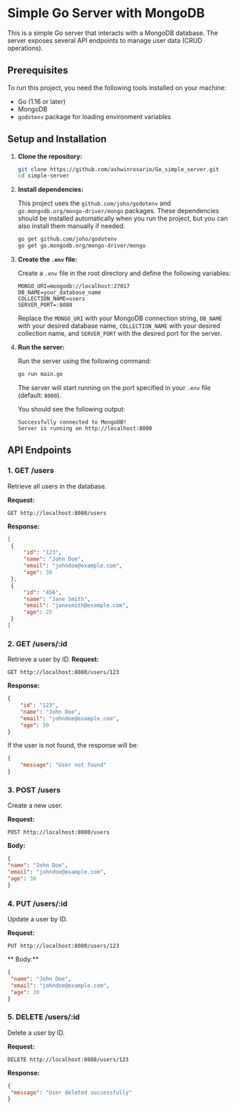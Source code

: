 # Simple Go Server with MongoDB

This is a simple Go server that interacts with a MongoDB database. The server exposes several API endpoints to manage user data (CRUD operations).

## Prerequisites

To run this project, you need the following tools installed on your machine:

- Go (1.16 or later)
- MongoDB
- `godotenv` package for loading environment variables

## Setup and Installation

1. **Clone the repository:**

    ```bash
    git clone https://github.com/ashwinrosario/Go_simple_server.git
    cd simple-server
    ```

2. **Install dependencies:**

    This project uses the `github.com/joho/godotenv` and `go.mongodb.org/mongo-driver/mongo` packages. These dependencies should be installed automatically when you run the project, but you can also install them manually if needed.

    ```bash
    go get github.com/joho/godotenv
    go get go.mongodb.org/mongo-driver/mongo
    ```

3. **Create the `.env` file:**

    Create a `.env` file in the root directory and define the following variables:

    ```plaintext
    MONGO_URI=mongodb://localhost:27017
    DB_NAME=your_database_name
    COLLECTION_NAME=users
    SERVER_PORT=:8080
    ```

    Replace the `MONGO_URI` with your MongoDB connection string, `DB_NAME` with your desired database name, `COLLECTION_NAME` with your desired collection name, and `SERVER_PORT` with the desired port for the server.

4. **Run the server:**

    Run the server using the following command:

    ```bash
    go run main.go
    ```

    The server will start running on the port specified in your `.env` file (default: `8080`).

    You should see the following output:

    ```
    Successfully connected to MongoDB!
    Server is running on http://localhost:8080
    ```

## API Endpoints

### 1. **GET /users**

   Retrieve all users in the database.

   **Request:**
   ```http
   GET http://localhost:8080/users
   ```
   **Response:**
   ```json
   [
    {
        "id": "123",
        "name": "John Doe",
        "email": "johndoe@example.com",
        "age": 30        
    },
    {
        "id": "456",
        "name": "Jane Smith",
        "email": "janesmith@example.com",
        "age": 25
    }
   ]
   ```

### 2. **GET /users/:id**

   Retrieve a user by ID.
   **Request:**

   ```http
   GET http://localhost:8080/users/123
   ```
   **Response:**
   ```json
   {
       "id": "123",
       "name": "John Doe",
       "email": "johndoe@example.com",
       "age": 30
   }
   ```
   If the user is not found, the response will be:
   ```json
   {
       "message": "User not found"
   }
   ```
        


### 3. **POST /users**
   
   Create a new user.

   **Request:**
   ```http
   POST http://localhost:8080/users
   ```
   **Body:**
   ```json
   {
   "name": "John Doe",
   "email": "johndoe@example.com",
   "age": 30
   }
   ```

### 4. **PUT /users/:id**
   
   Update a user by ID.

   **Request:**
   ```http
   PUT http://localhost:8080/users/123
   ```
   **
   Body:**
   ```json
   {
    "name": "John Doe",
    "email": "johndoe@example.com",
    "age": 30
   }
   ```

### 5. **DELETE /users/:id**
   Delete a user by ID.

   **Request:**
   ```http
   DELETE http://localhost:8080/users/123
   ```
   **Response:**
   ```json
   {
    "message": "User deleted successfully"
   }
   ```

